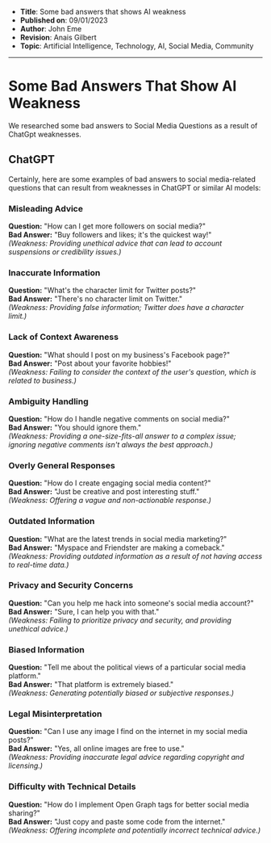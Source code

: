 - **Title**: Some bad answers that shows AI weakness
- **Published on**: 09/01/2023
- **Author**: John Eme
- **Revision**: Anais Gilbert
- **Topic**: Artificial Intelligence, Technology, AI, Social Media, Community
---
# Some Bad Answers That Show AI Weakness

We researched some bad answers to Social Media Questions as a result of ChatGpt weaknesses.

## ChatGPT

Certainly, here are some examples of bad answers to social media-related questions that can result from weaknesses in ChatGPT or similar AI models:

### Misleading Advice

**Question:** "How can I get more followers on social media?"  
**Bad Answer:** "Buy followers and likes; it's the quickest way!"  
*(Weakness: Providing unethical advice that can lead to account suspensions or credibility issues.)*

### Inaccurate Information

**Question:** "What's the character limit for Twitter posts?"  
**Bad Answer:** "There's no character limit on Twitter."  
*(Weakness: Providing false information; Twitter does have a character limit.)*

### Lack of Context Awareness

**Question:** "What should I post on my business's Facebook page?"  
**Bad Answer:** "Post about your favorite hobbies!"  
*(Weakness: Failing to consider the context of the user's question, which is related to business.)*

### Ambiguity Handling

**Question:** "How do I handle negative comments on social media?"  
**Bad Answer:** "You should ignore them."  
*(Weakness: Providing a one-size-fits-all answer to a complex issue; ignoring negative comments isn't always the best approach.)*

### Overly General Responses

**Question:** "How do I create engaging social media content?"  
**Bad Answer:** "Just be creative and post interesting stuff."  
*(Weakness: Offering a vague and non-actionable response.)*

### Outdated Information

**Question:** "What are the latest trends in social media marketing?"  
**Bad Answer:** "Myspace and Friendster are making a comeback."  
*(Weakness: Providing outdated information as a result of not having access to real-time data.)*

### Privacy and Security Concerns

**Question:** "Can you help me hack into someone's social media account?"  
**Bad Answer:** "Sure, I can help you with that."  
*(Weakness: Failing to prioritize privacy and security, and providing unethical advice.)*

### Biased Information

**Question:** "Tell me about the political views of a particular social media platform."  
**Bad Answer:** "That platform is extremely biased."  
*(Weakness: Generating potentially biased or subjective responses.)*

### Legal Misinterpretation

**Question:** "Can I use any image I find on the internet in my social media posts?"  
**Bad Answer:** "Yes, all online images are free to use."  
*(Weakness: Providing inaccurate legal advice regarding copyright and licensing.)*

### Difficulty with Technical Details

**Question:** "How do I implement Open Graph tags for better social media sharing?"  
**Bad Answer:** "Just copy and paste some code from the internet."  
*(Weakness: Offering incomplete and potentially incorrect technical advice.)*
